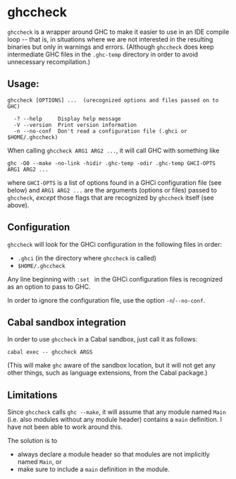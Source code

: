 # ghccheck



`ghccheck` is a wrapper around GHC to make it easier to use in an IDE compile loop -- that is, in situations where we are not interested in the resulting binaries but only in warnings and errors. (Although `ghccheck` does keep intermediate GHC files in the `.ghc-temp` directory in order to avoid unnecessary recompilation.)



Usage:
----------------------------------------------------------------------------------------------------

~~~~~~~~~~~~~~~~~~~~~~~~~~~~~~~~~~~~~~~~
ghccheck [OPTIONS] ...  (urecognized options and files passed on to GHC)

  -? --help     Display help message
  -V --version  Print version information
  -n --no-conf  Don't read a configuration file (.ghci or $HOME/.ghccheck)
~~~~~~~~~~~~~~~~~~~~~~~~~~~~~~~~~~~~~~~~

When calling `ghccheck ARG1 ARG2 ...`, it will call GHC with something like

    ghc -O0 --make -no-link -hidir .ghc-temp -odir .ghc-temp GHCI-OPTS ARG1 ARG2 ...

where `GHCI-OPTS` is a list of options found in a GHCi configuration file (see below) and `ARG1 ARG2 ...` are the arguments (options or files) passed to `ghccheck`, *except* those flags that are recognized by `ghccheck` itself (see above).



Configuration
----------------------------------------------------------------------------------------------------

`ghccheck` will look for the GHCi configuration in the following files in order:

  * `.ghci` (in the directory where `ghccheck` is called)
  * `$HOME/.ghccheck`

Any line beginning with `:set ` in the GHCi configuration files is recognized as an option to pass to GHC.

In order to ignore the configuration file, use the option `-n`/`--no-conf`.



Cabal sandbox integration
----------------------------------------------------------------------------------------------------

In order to use `ghccheck` in a Cabal sandbox, just call it as follows:

    cabal exec -- ghccheck ARGS

(This will make `ghc` aware of the sandbox location, but it will not get any other things, such as language extensions, from the Cabal package.)



Limitations
----------------------------------------------------------------------------------------------------

Since `ghccheck` calls `ghc --make`, it will assume that any module named `Main` (i.e. also modules without any module header) contains a `main` definition. I have not been able to work around this.

The solution is to

  * always declare a module header so that modules are not implicitly named `Main`, or
  * make sure to include a `main` definition in the module.

